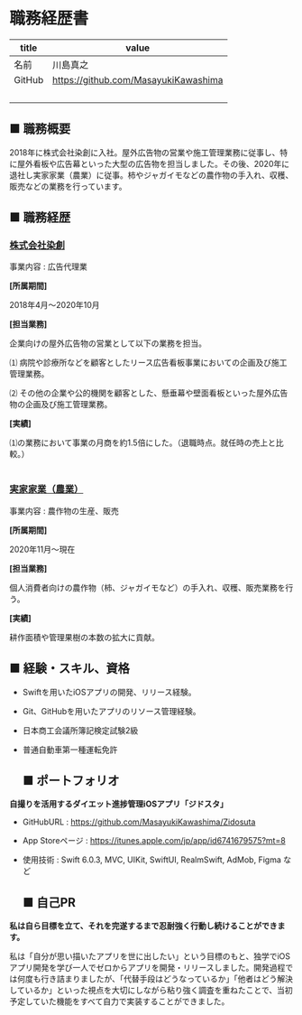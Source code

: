 # 職務経歴書

| title  | value                                |
| ------ | ------------------------------------ |
| 名前     | 川島真之                                 |
| GitHub | https://github.com/MasayukiKawashima |
| <br>   |                                      |

## ■ 職務概要

2018年に株式会社染創に入社。屋外広告物の営業や施工管理業務に従事し、特に屋外看板や広告幕といった大型の広告物を担当しました。その後、2020年に退社し実家家業（農業）に従事。柿やジャガイモなどの農作物の手入れ、収穫、販売などの業務を行っています。
  <br>

## ■ 職務経歴

### <ins>株式会社染創</ins>

  事業内容 : 広告代理業

  **[所属期間]**

  2018年4月〜2020年10月

  **[担当業務]**

  企業向けの屋外広告物の営業として以下の業務を担当。

  ⑴ 病院や診療所などを顧客としたリース広告看板事業においての企画及び施工管理業務。

  ⑵ その他の企業や公的機関を顧客とした、懸垂幕や壁面看板といった屋外広告物の企画及び施工管理業務。

  **[実績]**

  ⑴の業務において事業の月商を約1.5倍にした。（退職時点。就任時の売上と比較。）
  <br>
  <br>

### <ins>実家家業（農業）</ins>

  事業内容 : 農作物の生産、販売

  **[所属期間]**

  2020年11月〜現在

  **[担当業務]**

  個人消費者向けの農作物（柿、ジャガイモなど）の手入れ、収穫、販売業務を行う。

  **[実績]**

  耕作面積や管理果樹の本数の拡大に貢献。
  <br>

## ■ 経験・スキル、資格

- Swiftを用いたiOSアプリの開発、リリース経験。

- Git、GitHubを用いたアプリのリソース管理経験。

- 日本商工会議所簿記検定試験2級

- 普通自動車第一種運転免許
  
  ## ■ ポートフォリオ

**自撮りを活用するダイエット進捗管理iOSアプリ「ジドスタ」**

- GitHubURL : https://github.com/MasayukiKawashima/Zidosuta

- App Storeページ : https://itunes.apple.com/jp/app/id6741679575?mt=8

- 使用技術 : Swift 6.0.3, MVC, UIKit, SwiftUI, RealmSwift, AdMob, Figma など
  
  ## ■ 自己PR

**私は自ら目標を立て、それを完遂するまで忍耐強く行動し続けることができます。**

私は「自分が思い描いたアプリを世に出したい」という目標のもと、独学でiOSアプリ開発を学び一人でゼロからアプリを開発・リリースしました。開発過程では何度も行き詰まりましたが、「代替手段はどうなっているか」「他者はどう解決しているか」といった視点を大切にしながら粘り強く調査を重ねたことで、当初予定していた機能をすべて自力で実装することができました。

